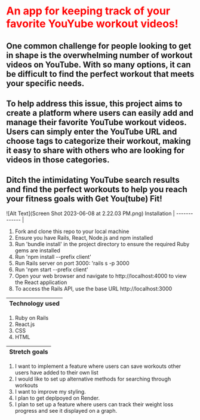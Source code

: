 # <span style="color: red;">An app for keeping track of your favorite YouYube workout videos!</span>
## One common challenge for people looking to get in shape is the overwhelming number of workout videos on YouTube. With so many options, it can be difficult to find the perfect workout that meets your specific needs.
## To help address this issue, this project aims to create a platform where users can easily add and manage their favorite YouTube workout videos. Users can simply enter the YouTube URL and choose tags to categorize their workout, making it easy to share with others who are looking for videos in those categories.
## Ditch the intimidating YouTube search results and find the perfect workouts to help you reach your fitness goals with Get You(tube) Fit! 
![Alt Text](Screen Shot 2023-06-08 at 2.22.03 PM.png)
Installation  | 
------------- | 
1. Fork and clone this repo to your local machine
2. Ensure you have Rails, React, Node.js and npm installed   
2. Run 'bundle install' in the project directory to ensure the required Ruby gems are installed 
3. Run 'npm install --prefix client'  
4. Run Rails server on port 3000: 'rails s -p 3000
5. Run 'npm start --prefix client'
6. Open your web browser and navigate to http://localhost:4000 to view the React application
7. To access the Rails API, use the base URL http://localhost:3000


Technology used  | 
------------- | 
1. Ruby on Rails 
2. React.js
3. CSS
4. HTML

Stretch goals |
------------- |
1. I want to implement a feature where users can save workouts other users have added to their own list <br>
2. I would like to set up alternative methods for searching through workouts <br>
3. I want to improve my styling.<br>
4. I plan to get deplpoyed on Render.<br>
5. I plan to set up a feature where users can track their weight loss progress and see it displayed on a graph. 